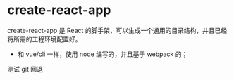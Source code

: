 # create-react-app

create-react-app 是 React 的脚手架，可以生成一个通用的目录结构，并且已经将所需的工程环境配置好。

- 和 vue/cli 一样，使用 node 编写的，并且基于 webpack 的；

测试 git 回退
